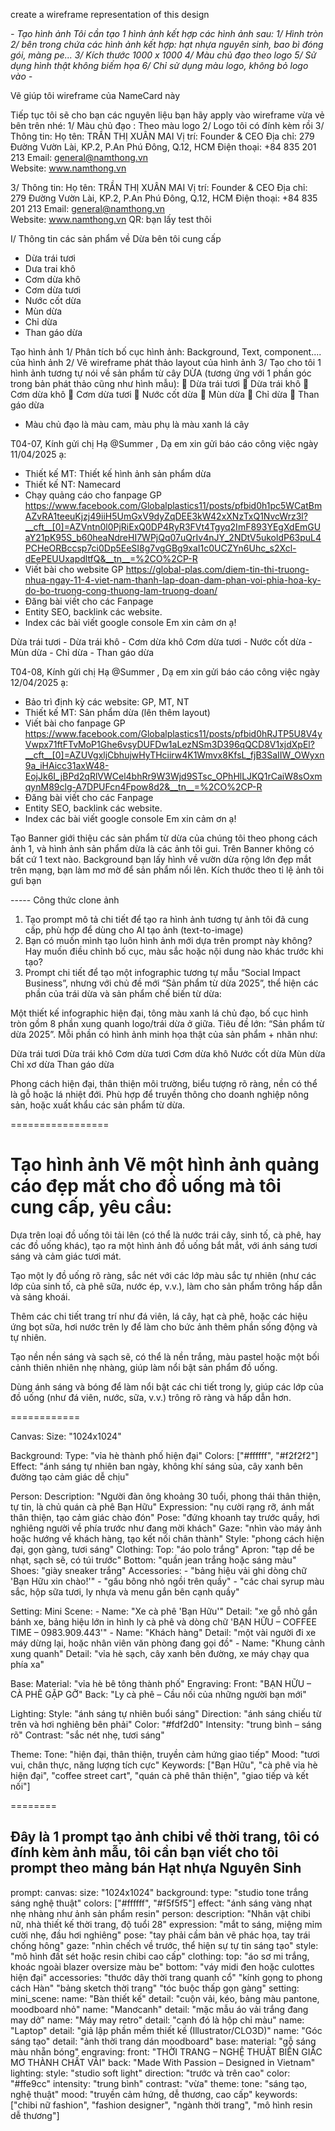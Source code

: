 
create a wireframe representation of this design

*-
Tạo hình ảnh Tôi cần tạo 1 hình ảnh kết hợp các hình ảnh sau: 
1/ Hình tròn
2/ bên trong chứa các hình ảnh kết hợp: hạt nhựa nguyên sinh, bao bì đóng gói, màng pe...
3/ Kích thước 1000 x 1000
4/ Màu chủ đạo theo logo
5/ Sử dụng hình thật không biếm họa
6/ Chỉ sử dụng màu logo, không bỏ logo vào 
-*


Vẽ giúp tôi wireframe của NameCard này

Tiếp tục tôi  sẽ cho bạn các nguyên liệu bạn hãy apply vào wireframe vừa vẻ bên trên nhé:
1/ Màu chủ đạo : Theo màu logo
2/ Logo tôi có đính kèm rồi
3/ Thông tin:
Họ tên: TRẦN THỊ XUÂN MAI 
Vị trí: Founder & CEO
Địa chỉ: 279 Đường Vườn Lài, KP.2, P.An Phú Đông, Q.12, HCM
Điện thoại: +84 835 201 213
Email: general@namthong.vn     
Website: www.namthong.vn


3/ Thông tin:
Họ tên: TRẦN THỊ XUÂN MAI 
Vị trí: Founder & CEO
Địa chỉ: 279 Đường Vườn Lài, KP.2, P.An Phú Đông, Q.12, HCM
Điện thoại: +84 835 201 213
Email: general@namthong.vn     
Website: www.namthong.vn
QR: bạn lấy test thôi


I/ Thông tin các sản phẩm về Dừa bên tôi cung cấp
- Dừa trái tươi 
- Dưa trai khô
- Cơm dừa khô
- Cơm dừa tươi
- Nước cốt dừa
- Mùn dừa 
- Chỉ dừa
- Than gáo dừa


Tạo hình ảnh 
1/ Phân tích bố cục hình ảnh: Background, Text, component.... của hình ảnh
2/ Vẽ wireframe phát thảo layout của hình ảnh
3/ Tạo cho tôi 1 hình ảnh tương tự nói về sản phẩm từ cây DỪA (tương ứng với 1 phần góc trong bản phát thảo cũng như hình mẫu):
 Dừa trái tươi 
 Dừa trái khô
 Cơm dừa khô
 Cơm dừa tươi
 Nước cốt dừa
 Mùn dừa 
 Chỉ dừa
 Than gáo dừa

- Màu chủ đạo là màu cam, màu phụ là màu xanh lá cây


T04-07,
Kính gửi chị Hạ @Summer  ,
Dạ em xin gửi báo cáo công việc ngày 11/04/2025 ạ:
- Thiết kế MT: Thiết kế hình ảnh sản phẩm dừa
- Thiết kế NT: Namecard
- Chạy quảng cáo cho fanpage GP
https://www.facebook.com/Globalplastics11/posts/pfbid0h1pc5WCatBmAZvRA1teeuKjzj49iiH5UmGxV9dyZqDEE3kW42xXNzTxQ1NvcWrz3l?__cft__[0]=AZVntn0l0PjRiExQ0DP4RyR3FVt4Tgyq2ImF893YEgXdEmGUaY21pK95S_b60heaNdreHI7WPjQq07uQrIv4nJY_2NDtV5ukoldP63puL4PCHeORBccsp7ci0Dp5EeSI8g7vgGBg9xaI1c0UCZYn6Uhc_s2Xcl-dEePEUUxapdltfQ&__tn__=%2CO%2CP-R
- Viết bài cho website GP
https://global-plas.com/diem-tin-thi-truong-nhua-ngay-11-4-viet-nam-thanh-lap-doan-dam-phan-voi-phia-hoa-ky-do-bo-truong-cong-thuong-lam-truong-doan/
- Đăng bài viết cho các Fanpage
- Entity SEO, backlink các website.
- Index các bài viết google console
Em xin cảm ơn ạ!

Dừa trái tươi  -  Dừa trái khô  -  Cơm dừa khô 
Cơm dừa tươi  -  Nước cốt dừa  -  Mùn dừa  -  Chỉ dừa  -  Than gáo dừa





T04-08,
Kính gửi chị Hạ @Summer ,
Dạ em xin gửi báo cáo công việc ngày 12/04/2025 ạ:
- Bảo trì định kỳ các website: GP, MT, NT
- Thiết kế MT: Sản phẩm dừa (lên thêm layout)
- Viết bài cho fanpage GP
https://www.facebook.com/Globalplastics11/posts/pfbid0hRJTP5U8V4yVwpx71ftFTvMoP1Ghe6vsyDUFDw1aLezNSm3D396qQCD8V1xjdXpEl?__cft__[0]=AZUVgxljCbhujwHyTHciirw4K1Wmvx8KfsL_fjB3SaIIW_OWyxn9a_iHAicc31axW48-EojJk6I_jBPd2qRlVWCel4bhRr9W3Wjd9STsc_OPhHlLJKQ1rCaiW8sOxmqynM89clg-A7DPUFcn4Fpow8d2&__tn__=%2CO%2CP-R
- Đăng bài viết cho các Fanpage
- Entity SEO, backlink các website.
- Index các bài viết google console
Em xin cảm ơn ạ!



Tạo Banner giới thiệu các sản phẩm từ dừa của chúng tôi theo phong cách ảnh 1, và hình ảnh sản phẩm dừa là các ảnh tôi gui. Trên Banner không có bất cứ 1 text nào. Background bạn lấy hình về vườn dừa rộng lớn đẹp mắt trên mạng, bạn làm mơ mờ để sản phẩm nổi lên. Kích thước theo tỉ lệ ảnh tôi gưi bạn




----- Công thức clone ảnh
1. Tạo prompt mô tả chi tiết để tạo ra hình ảnh tương tự ảnh tôi đã cung cấp, phù hợp để dùng cho AI tạo ảnh (text-to-image)
2. Bạn có muốn mình tạo luôn hình ảnh mới dựa trên prompt này không? Hay muốn điều chỉnh bố cục, màu sắc hoặc nội dung nào khác trước khi tạo?
3. Prompt chi tiết để tạo một infographic tương tự mẫu “Social Impact Business”, nhưng với chủ đề mới “Sản phẩm từ dừa 2025”, thể hiện các phần của trái dừa và sản phẩm chế biến từ dừa:

Một thiết kế infographic hiện đại, tông màu xanh lá chủ đạo, bố cục hình tròn gồm 8 phần xung quanh logo/trái dừa ở giữa. Tiêu đề lớn: “Sản phẩm từ dừa 2025”. Mỗi phần có hình ảnh minh họa thật của sản phẩm + nhãn như:

Dừa trái tươi
Dừa trái khô
Cơm dừa tươi
Cơm dừa khô
Nước cốt dừa
Mùn dừa
Chỉ xơ dừa
Than gáo dừa

Phong cách hiện đại, thân thiện môi trường, biểu tượng rõ ràng, nền có thể là gỗ hoặc lá nhiệt đới. Phù hợp để truyền thông cho doanh nghiệp nông sản, hoặc xuất khẩu các sản phẩm từ dừa.




=================
# Tạo hình ảnh Vẽ một hình ảnh quảng cáo đẹp mắt cho đồ uống mà tôi cung cấp, yêu cầu:

Dựa trên loại đồ uống tôi tải lên (có thể là nước trái cây, sinh tố, cà phê, hay các đồ uống khác), tạo ra một hình ảnh đồ uống bắt mắt, với ánh sáng tươi sáng và cảm giác tươi mát.

Tạo một ly đồ uống rõ ràng, sắc nét với các lớp màu sắc tự nhiên (như các lớp của sinh tố, cà phê sữa, nước ép, v.v.), làm cho sản phẩm trông hấp dẫn và sảng khoái.

Thêm các chi tiết trang trí như đá viên, lá cây, hạt cà phê, hoặc các hiệu ứng bọt sữa, hơi nước trên ly để làm cho bức ảnh thêm phần sống động và tự nhiên. 

Tạo nền nền sáng và sạch sẽ, có thể là nền trắng, màu pastel hoặc một bối cảnh thiên nhiên nhẹ nhàng, giúp làm nổi bật sản phẩm đồ uống.

Dùng ánh sáng và bóng để làm nổi bật các chi tiết trong ly, giúp các lớp của đồ uống (như đá viên, nước, sữa, v.v.) trông rõ ràng và hấp dẫn hơn.



============

Canvas:
  Size: "1024x1024"

Background:
  Type: "vỉa hè thành phố hiện đại"
  Colors: ["#ffffff", "#f2f2f2"]
  Effect: "ánh sáng tự nhiên ban ngày, không khí sáng sủa, cây xanh bên đường tạo cảm giác dễ chịu"

Person:
  Description: "Người đàn ông khoảng 30 tuổi, phong thái thân thiện, tự tin, là chủ quán cà phê Bạn Hữu"
  Expression: "nụ cười rạng rỡ, ánh mắt thân thiện, tạo cảm giác chào đón"
  Pose: "đứng khoanh tay trước quầy, hơi nghiêng người về phía trước như đang mời khách"
  Gaze: "nhìn vào máy ảnh hoặc hướng về khách hàng, tạo kết nối chân thành"
  Style: "phong cách hiện đại, gọn gàng, tươi sáng"
  Clothing:
    Top: "áo polo trắng"
    Apron: "tạp dề be nhạt, sạch sẽ, có túi trước"
    Bottom: "quần jean trắng hoặc sáng màu"
    Shoes: "giày sneaker trắng"
  Accessories:
    - "bảng hiệu vải ghi dòng chữ 'Bạn Hữu xin chào!'"
    - "gấu bông nhỏ ngồi trên quầy"
    - "các chai syrup màu sắc, hộp sữa tươi, ly nhựa và menu gắn bên cạnh quầy"

Setting:
  Mini Scene:
    - Name: "Xe cà phê 'Bạn Hữu'"
      Detail: "xe gỗ nhỏ gắn bánh xe, bảng hiệu lớn in hình ly cà phê và dòng chữ 'BẠN HỮU – COFFEE TIME – 0983.909.443'"
    - Name: "Khách hàng"
      Detail: "một vài người đi xe máy dừng lại, hoặc nhân viên văn phòng đang gọi đồ"
    - Name: "Khung cảnh xung quanh"
      Detail: "vỉa hè sạch, cây xanh bên đường, xe máy chạy qua phía xa"

Base:
  Material: "vỉa hè bê tông thành phố"
  Engraving:
    Front: "BẠN HỮU – CÀ PHÊ GẶP GỠ"
    Back: "Ly cà phê – Cầu nối của những người bạn mới"

Lighting:
  Style: "ánh sáng tự nhiên buổi sáng"
  Direction: "ánh sáng chiếu từ trên và hơi nghiêng bên phải"
  Color: "#fdf2d0"
  Intensity: "trung bình – sáng rõ"
  Contrast: "sắc nét nhẹ, tươi sáng"

Theme:
  Tone: "hiện đại, thân thiện, truyền cảm hứng giao tiếp"
  Mood: "tươi vui, chân thực, năng lượng tích cực"
Keywords: ["Bạn Hữu", "cà phê vỉa hè hiện đại", "coffee street cart", "quán cà phê thân thiện", "giao tiếp và kết nối"]



========

Đây là 1 prompt tạo ảnh chibi về thời trang, tôi có đính kèm ảnh mẫu, tôi cần bạn viết cho tôi prompt theo mảng bán Hạt nhựa Nguyên Sinh
-----
prompt:
canvas:
size: "1024x1024"
background:
type: "studio tone trắng sáng nghệ thuật"
colors: ["#ffffff", "#f5f5f5"]
effect: "ánh sáng vàng nhạt nhẹ nhàng như ảnh sản phẩm resin"
person:
description: "Nhân vật chibi nữ, nhà thiết kế thời trang, độ tuổi 28"
expression: "mắt to sáng, miệng mỉm cười nhẹ, đầu hơi nghiêng"
pose: "tay phải cầm bản vẽ phác họa, tay trái chống hông"
gaze: "nhìn chếch về trước, thể hiện sự tự tin sáng tạo"
style: "mô hình đất sét hoặc resin chibi cao cấp"
clothing:
top: "áo sơ mi trắng, khoác ngoài blazer oversize màu be"
bottom: "váy midi đen hoặc culottes hiện đại"
accessories:
"thước dây thời trang quanh cổ"
"kính gọng to phong cách Hàn"
"bảng sketch thời trang"
"tóc buộc thấp gọn gàng"
setting:
mini_scene:
name: "Bàn thiết kế"
detail: "cuộn vải, kéo, bảng màu pantone, moodboard nhỏ"
name: "Manơcanh"
detail: "mặc mẫu áo vải trắng đang may dở"
name: "Máy may retro"
detail: "cạnh đó là hộp chỉ màu"
name: "Laptop"
detail: "giả lập phần mềm thiết kế (Illustrator/CLO3D)"
name: "Góc sáng tạo"
detail: "ảnh thời trang dán moodboard"
base:
material: "gỗ sáng màu nhẵn bóng"
engraving:
front: "THỜI TRANG – NGHỆ THUẬT BIẾN GIẤC MƠ THÀNH CHẤT VẢI"
back: "Made With Passion – Designed in Vietnam"
lighting:
style: "studio soft light"
direction: "trước và trên cao"
color: "#ffe9cc"
intensity: "trung bình"
contrast: "vừa"
theme:
tone: "sáng tạo, nghệ thuật"
mood: "truyền cảm hứng, dễ thương, cao cấp"
keywords: ["chibi nữ fashion", "fashion designer", "ngành thời trang", "mô hình resin dễ thương"]